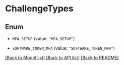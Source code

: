 # ChallengeTypes

## Enum


* `MFA_SETUP` (value: `"MFA_SETUP"`)

* `SOFTWARE_TOKEN_MFA` (value: `"SOFTWARE_TOKEN_MFA"`)


[[Back to Model list]](../README.md#documentation-for-models) [[Back to API list]](../README.md#documentation-for-api-endpoints) [[Back to README]](../README.md)



